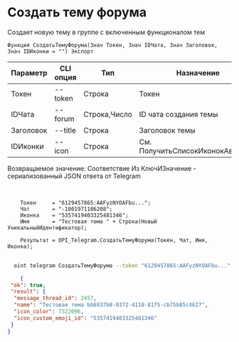 ﻿---
sidebar_position: 2
---

# Создать тему форума
 Создает новую тему в группе с включенным функционалом тем



`Функция СоздатьТемуФорума(Знач Токен, Знач IDЧата, Знач Заголовок, Знач IDИконки = "") Экспорт`

  | Параметр | CLI опция | Тип | Назначение |
  |-|-|-|-|
  | Токен | --token | Строка | Токен |
  | IDЧата | --forum | Строка,Число | ID чата создания темы |
  | Заголовок | --title | Строка | Заголовок темы |
  | IDИконки | --icon | Строка | См. ПолучитьСписокИконокАватаров |

  
  Возвращаемое значение:   Соответствие Из КлючИЗначение - сериализованный JSON ответа от Telegram

<br/>




```bsl title="Пример кода"
    Токен     = "6129457865:AAFyzNYOAFbu...";
    Чат       = "-1001971186208";
    Иконка    = "5357419403325481346";
    Имя       = "Тестовая тема " + Строка(Новый УникальныйИдентификатор);

    Результат = OPI_Telegram.СоздатьТемуФорума(Токен, Чат, Имя, Иконка);
```



```sh title="Пример команды CLI"
    
  oint telegram СоздатьТемуФорума --token "6129457865:AAFyzNYOAFbu..." --forum %forum% --title %title% --icon %icon%

```

```json title="Результат"
    {
 "ok": true,
 "result": {
  "message_thread_id": 2457,
  "name": "Тестовая тема bb6937b8-0372-4118-81f5-cb75b85c4627",
  "icon_color": 7322096,
  "icon_custom_emoji_id": "5357419403325481346"
 }
}

```
